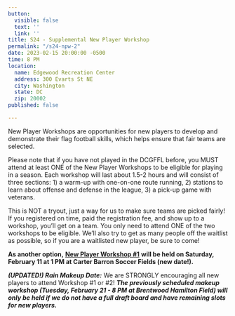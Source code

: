 ```yaml
---
button:
  visible: false
  text: ''
  link: ''
title: S24 - Supplemental New Player Workshop
permalink: "/s24-npw-2"
date: 2023-02-15 20:00:00 -0500
time: 8 PM
location:
  name: Edgewood Recreation Center
  address: 300 Evarts St NE
  city: Washington
  state: DC
  zip: 20002
published: false

---
```

New Player Workshops are opportunities for new players to develop and demonstrate their flag football skills, which helps ensure that fair teams are selected.

Please note that if you have not played in the DCGFFL before, you MUST attend at least ONE of the New Player Workshops to be eligible for playing in a season. Each workshop will last about 1.5-2 hours and will consist of three sections: 1) a warm-up with one-on-one route running, 2) stations to learn about offense and defense in the league, 3) a pick-up game with veterans.

This is NOT a tryout, just a way for us to make sure teams are picked fairly! If you registered on time, paid the registration fee, and show up to a workshop, you’ll get on a team. You only need to attend ONE of the two workshops to be eligible. We’ll also try to get as many people off the waitlist as possible, so if you are a waitlisted new player, be sure to come!

**As another option,** [**New Player Workshop #1**](/s24-npw-1 "/s24-npw-1") **will be held on Saturday, February 11 at 1 PM at Carter Barron Soccer Fields (new date!).**

**_(UPDATED!) Rain Makeup Date:_** We are STRONGLY encouraging all new players to attend Workshop #1 or #2! **_The previously scheduled makeup workshop (Tuesday, February 21 - 8 PM at Brentwood Hamilton Field) will only be held if we do not have a full draft board and have remaining slots for new players._**